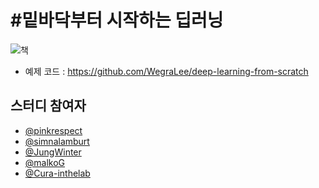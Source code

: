 #밑바닥부터 시작하는 딥러닝
========
![책](https://raw.githubusercontent.com/WegraLee/deep-learning-from-scratch/master/cover_image.jpg)

- 예제 코드 : https://github.com/WegraLee/deep-learning-from-scratch

## 스터디 참여자
- [@pinkrespect](https://github.com/pinkrespect/DeepLearningFromScratch)
- [@simnalamburt](https://github.com/simnalamburt/snucse/tree/master/Deep%20Learning%20from%20Scratch)
- [@JungWinter](https://github.com/JungWinter/Code_Study/tree/master/Book/DeepLearningFromScratch)
- [@malkoG](https://github.com/malkoG/academic/tree/master/data-science/deep-learning-from-scratch)
- [@Cura-inthelab](https://github.com/Cura-inthelab/deep-learning)
